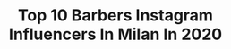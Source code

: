 ---
title: Top 10 Barbers Instagram Influencers In Milan In 2020
description: >-
  Find top barbers Instagram influencers in Milan in 2020. Most popular hashtags: #barber #milano #model #love.
platform: Instagram
hits: 25
text_top: Discover the top-rated Instagram accounts on inBeat.
text_bottom: Our platform holds 25 Instagram influencers like this in Milan, Italy for you to work with.
profiles:
  - username: "juniorluis_real"
    fullname: >-
      𝗝𝗨𝗡𝗜𝗢𝗥 𝗟𝗨𝗜𝗦
    bio: >-
      𝑂𝑓𝑓𝑖𝑐𝑖𝑎𝑙 𝑝𝑎𝑔𝑒 Ⓡ 𝐂𝐚𝐧𝐭𝐚𝐮𝐭𝐨𝐫𝐞 🖋️
    location: "Italy"
    followers: 16439
    engagement: 659
    commentsToLikes: 0.192651
    id: ck8t0ctd4rmo90j787ywb4iq2
    verified: false
    hashtags: "#songs, #passion, #instagram, #radio"
  - username: "antikorpo"
    fullname: >-
      � Andrea Lanzi
    bio: >-
      Open booked from January to April 2021 ➡️ for appointment send email at antikorpotattoo@gmail.com / info@hivetattooart.com ⬅️
    location: "Italy"
    followers: 81486
    engagement: 139
    commentsToLikes: 0.025888
    id: ck5ho9plwp6rl0i11ipm44fej
    verified: false
    hashtags: "#bresciatattoo, #texture, #realitional, #antiquarantine"
  - username: "muratmedya07"
    fullname: >-
      
    bio: >-
      
    location: "Italy"
    followers: 146119
    engagement: 1590
    commentsToLikes: 0.010735
    id: ck8wg8x3cgxfa0j78wfkfzphc
    verified: false
    hashtags: "#letsgo, #modelo, #loveit, #malemodel"
  - username: "filippogalli63"
    fullname: >-
      Filippo Galli
    bio: >-
      Italian Football Federation Advisor Member of the section for youth football development ex Professional Football Player Sports & streetart passionate
    location: "Italy"
    followers: 64864
    engagement: 360
    commentsToLikes: 0.019792
    id: ckap443q45r9q0i78k528r8ib
    verified: true
    hashtags: "#football, #weareacmilan, #rossoneri, #pallonedoro"
  - username: "maurositura"
    fullname: >-
      Mauro Situra
    bio: >-
      Creative Director @gocoppola Art Director #AldoCoppolaGaribaldi Milan 📍 #thesituraction🎥🎞🎬♥️
    location: "Italy"
    followers: 131857
    engagement: 157
    commentsToLikes: 0.040461
    id: ck0uavu0ed6xj0i192kj1pdqr
    verified: false
    hashtags: "#beauty, #maurositura, #love, #gocoppola"
  - username: "ricky_morandin"
    fullname: >-
      Ricky Morandin
    bio: >-
      📍 Milan 🇮🇹 #makeupartist @wmmanagement
    location: "Italy"
    followers: 19409
    engagement: 116
    commentsToLikes: 0.056658
    id: ck0udk5injazg0i19e9xc3t79
    verified: false
    hashtags: "#model, #photo, #hair, #makeup"
  - username: "paesanoluigi"
    fullname: >-
      Luigi Paesano
    bio: >-
      Founder LES NAPOLITAINS look designer via della madonna dei monti 61 Roma 0689130917 Viale Europa 19 Roma0645499138 Via boschetti 5 Milano 0245490150
    location: "Italy"
    followers: 34920
    engagement: 220
    commentsToLikes: 0.008233
    id: ck600ow3idzmx0i14al2iabvb
    verified: false
    hashtags: "#lesnapolitains, #myway, #exsperience, #eltoro"
  - username: "stizzo_bestoftimes"
    fullname: >-
      STIZZO
    bio: >-
      🔴 RIAPERTURA STUDIO CONFERMATA 25 MAGGIO 📩 Booking at stizzotattoo@libero.it 📲 02 4548 3929 🇮🇹 Via Anfossi 6, MILAN
    location: "Italy"
    followers: 84507
    engagement: 167
    commentsToLikes: 0.010137
    id: ck5qc1ygxoh0c0i119w913ql8
    verified: false
    hashtags: "#tatted, #blackwork, #alfaromeo, #alfetta1800"
  - username: "fardinkasbkar"
    fullname: >-
      Hess Studio | Wedding
    bio: >-
      ▪️Good Sense Of Memories ▪️Active Branches in Turkey and Iran ▪️Org: @fa.organizasyon.iran ▪️MUA: @mua.milano ▪️Dress: @fardinkasbkar.dress 💍Married
    location: "Italy"
    followers: 28915
    engagement: 349
    commentsToLikes: 0.023272
    id: ck9ha9c2ibnmk0j789sa6a0xx
    verified: false
    hashtags: ""
  - username: "davide_greco_barber"
    fullname: >-
      𝔇𝔞𝔳𝔦𝔡𝔢 𝔊𝔯𝔢𝔠𝔬💈💎
    bio: >-
      @scarecrowpomade
    location: "Italy"
    followers: 402921
    engagement: 326
    commentsToLikes: 0.013710
    id: ck0vvtvdrqqxt0i19ocvmwbul
    verified: false
    hashtags: "#barber, #genius, #sicilia, #stile"
---
